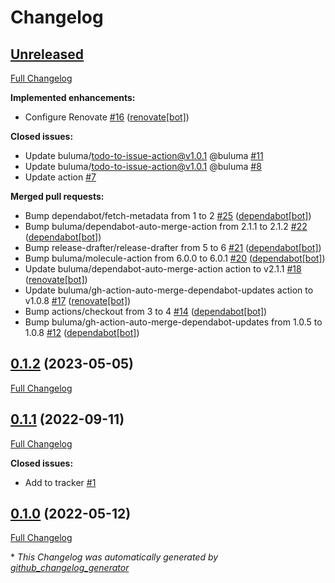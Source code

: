 # Changelog

## [Unreleased](https://github.com/buluma/ansible-role-azure_cli/tree/HEAD)

[Full Changelog](https://github.com/buluma/ansible-role-azure_cli/compare/0.1.2...HEAD)

**Implemented enhancements:**

- Configure Renovate [\#16](https://github.com/buluma/ansible-role-azure_cli/pull/16) ([renovate[bot]](https://github.com/apps/renovate))

**Closed issues:**

- Update buluma/todo-to-issue-action@v1.0.1 @buluma [\#11](https://github.com/buluma/ansible-role-azure_cli/issues/11)
- Update buluma/todo-to-issue-action@v1.0.1 @buluma [\#8](https://github.com/buluma/ansible-role-azure_cli/issues/8)
- Update action [\#7](https://github.com/buluma/ansible-role-azure_cli/issues/7)

**Merged pull requests:**

- Bump dependabot/fetch-metadata from 1 to 2 [\#25](https://github.com/buluma/ansible-role-azure_cli/pull/25) ([dependabot[bot]](https://github.com/apps/dependabot))
- Bump buluma/dependabot-auto-merge-action from 2.1.1 to 2.1.2 [\#22](https://github.com/buluma/ansible-role-azure_cli/pull/22) ([dependabot[bot]](https://github.com/apps/dependabot))
- Bump release-drafter/release-drafter from 5 to 6 [\#21](https://github.com/buluma/ansible-role-azure_cli/pull/21) ([dependabot[bot]](https://github.com/apps/dependabot))
- Bump buluma/molecule-action from 6.0.0 to 6.0.1 [\#20](https://github.com/buluma/ansible-role-azure_cli/pull/20) ([dependabot[bot]](https://github.com/apps/dependabot))
- Update buluma/dependabot-auto-merge-action action to v2.1.1 [\#18](https://github.com/buluma/ansible-role-azure_cli/pull/18) ([renovate[bot]](https://github.com/apps/renovate))
- Update buluma/gh-action-auto-merge-dependabot-updates action to v1.0.8 [\#17](https://github.com/buluma/ansible-role-azure_cli/pull/17) ([renovate[bot]](https://github.com/apps/renovate))
- Bump actions/checkout from 3 to 4 [\#14](https://github.com/buluma/ansible-role-azure_cli/pull/14) ([dependabot[bot]](https://github.com/apps/dependabot))
- Bump buluma/gh-action-auto-merge-dependabot-updates from 1.0.5 to 1.0.8 [\#12](https://github.com/buluma/ansible-role-azure_cli/pull/12) ([dependabot[bot]](https://github.com/apps/dependabot))

## [0.1.2](https://github.com/buluma/ansible-role-azure_cli/tree/0.1.2) (2023-05-05)

[Full Changelog](https://github.com/buluma/ansible-role-azure_cli/compare/0.1.1...0.1.2)

## [0.1.1](https://github.com/buluma/ansible-role-azure_cli/tree/0.1.1) (2022-09-11)

[Full Changelog](https://github.com/buluma/ansible-role-azure_cli/compare/0.1.0...0.1.1)

**Closed issues:**

- Add to tracker [\#1](https://github.com/buluma/ansible-role-azure_cli/issues/1)

## [0.1.0](https://github.com/buluma/ansible-role-azure_cli/tree/0.1.0) (2022-05-12)

[Full Changelog](https://github.com/buluma/ansible-role-azure_cli/compare/bc37e9a4087435fd6204c7b7880831f3cc1b0929...0.1.0)



\* *This Changelog was automatically generated by [github_changelog_generator](https://github.com/github-changelog-generator/github-changelog-generator)*
